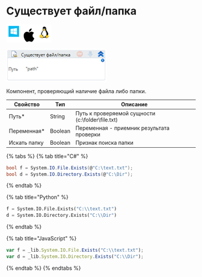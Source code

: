# Существует файл/папка

![](<../../../.gitbook/assets/image (119) (145).png>)

![](<../../../.gitbook/assets/image (189).png>)

Компонент, проверяющий наличие файла либо папки.

| Свойство     | Тип     | Описание                                         |
| ------------ | ------- | ------------------------------------------------ |
| Путь\*       | String  | Путь к проверяемой сущности (c:\folder\file.txt) |
| Переменная\* | Boolean | Переменная - приемник результата проверки        |
| Искать папку | Boolean | Признак поиска папки                             |

{% tabs %}
{% tab title="C#" %}
```csharp
bool f = System.IO.File.Exists(@"C:\text.txt");
bool d = System.IO.Directory.Exists(@"C:\Dir");
```
{% endtab %}

{% tab title="Python" %}
```python
f = System.IO.File.Exists("C:\\text.txt")
d = System.IO.Directory.Exists("C:\\Dir")
```
{% endtab %}

{% tab title="JavaScript" %}
```javascript
var f = _lib.System.IO.File.Exists("C:\\text.txt");
var d = _lib.System.IO.Directory.Exists("C:\\Dir");
```
{% endtab %}
{% endtabs %}
